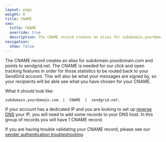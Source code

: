 ```yaml
---
layout: page
weight: 0
title: CNAME
seo:
  title: CNAME
  override: true
  description: The CNAME record creates an alias for subdomain.yourdomain.com and points it to another domain
navigation:
  show: false
---
```


The CNAME record creates an alias for subdomain.yourdomain.com and points to sendgrid.net. The CNAME is needed for our click and open tracking features in order for those statistics to be routed back to your SendGrid account. This will also be what your messages are signed by, so your recipients will be able see what you have chosen for your CNAME.

What it should look like:

```
subdomain.yourdomain.com. |  CNAME  |  sendgrid.net.
```

If your account has a dedicated IP and you are looking to set up [reverse DNS]({{root_url}}/ui/sending-email/how-to-set-up-reverse-dns/) your IP, you will need to add some records to your DNS host. In this group of records you will have 1 CNAME record.

If you are having trouble validating your CNAME record, please see our [sender authentication troubleshooting]({{root_url}}/ui/sending-email/troubleshooting-sender-authentication/).
